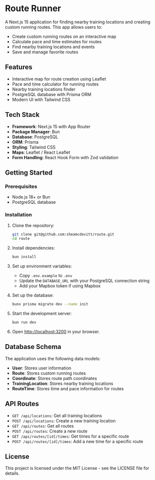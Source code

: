 # Route Runner

A Next.js 15 application for finding nearby training locations and creating custom running routes. This app allows users to:

- Create custom running routes on an interactive map
- Calculate pace and time estimates for routes
- Find nearby training locations and events
- Save and manage favorite routes

## Features

- Interactive map for route creation using Leaflet
- Pace and time calculator for running routes
- Nearby training locations finder
- PostgreSQL database with Prisma ORM
- Modern UI with Tailwind CSS

## Tech Stack

- **Framework**: Next.js 15 with App Router
- **Package Manager**: Bun
- **Database**: PostgreSQL
- **ORM**: Prisma
- **Styling**: Tailwind CSS
- **Maps**: Leaflet / React Leaflet
- **Form Handling**: React Hook Form with Zod validation

## Getting Started

### Prerequisites

- Node.js 18+ or Bun
- PostgreSQL database

### Installation

1. Clone the repository:

   ```bash
   git clone git@github.com:sheamcdevitt/route.git
   cd route
   ```

2. Install dependencies:

   ```bash
   bun install
   ```

3. Set up environment variables:

   - Copy `.env.example` to `.env`
   - Update the `DATABASE_URL` with your PostgreSQL connection string
   - Add your Mapbox token if using Mapbox

4. Set up the database:

   ```bash
   bunx prisma migrate dev --name init
   ```

5. Start the development server:

   ```bash
   bun run dev
   ```

6. Open [http://localhost:3200](http://localhost:3200) in your browser.

## Database Schema

The application uses the following data models:

- **User**: Stores user information
- **Route**: Stores custom running routes
- **Coordinate**: Stores route path coordinates
- **TrainingLocation**: Stores nearby training locations
- **RouteTime**: Stores time and pace information for routes

## API Routes

- `GET /api/locations`: Get all training locations
- `POST /api/locations`: Create a new training location
- `GET /api/routes`: Get all routes
- `POST /api/routes`: Create a new route
- `GET /api/routes/[id]/times`: Get times for a specific route
- `POST /api/routes/[id]/times`: Add a new time for a specific route

## License

This project is licensed under the MIT License - see the LICENSE file for details.
